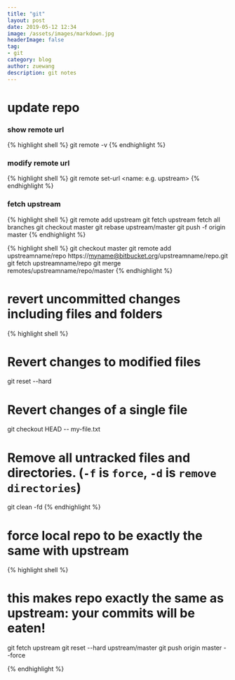 ```yaml
---
title: "git"
layout: post
date: 2019-05-12 12:34
image: /assets/images/markdown.jpg
headerImage: false
tag:
- git
category: blog
author: zuewang
description: git notes
---
```


# update repo

### show remote url
{% highlight shell %}
git remote -v
{% endhighlight %}

### modify remote url
{% highlight shell %}
git remote set-url <name: e.g. upstream> <url>
{% endhighlight %}

### fetch upstream
{% highlight shell %}
git remote add upstream <git url>
git fetch upstream fetch all branches
git checkout master
git rebase upstream/master
git push -f origin master
{% endhighlight %}

{% highlight shell %}
git checkout master
git remote add upstreamname/repo https://myname@bitbucket.org/upstreamname/repo.git
git fetch upstreamname/repo
git merge remotes/upstreamname/repo/master
{% endhighlight %}

# revert uncommitted changes including files and folders  

{% highlight shell %}
# Revert changes to modified files   
git reset --hard

# Revert changes of a single file  
git checkout HEAD -- my-file.txt


# Remove all untracked files and directories. (`-f` is `force`, `-d` is `remove directories`)
git clean -fd
{% endhighlight %}

# force local repo to be exactly the same with upstream  

{% highlight shell %}
# this makes repo exactly the same as upstream: your commits will be eaten!   
git fetch upstream
git reset --hard upstream/master
git push origin master --force

{% endhighlight %}